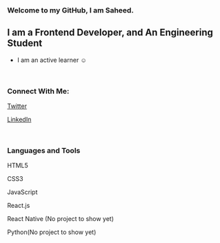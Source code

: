 ###  Welcome to my GitHub, I am Saheed.

## I am a Frontend Developer, and An Engineering Student
- I am an active learner ☺

<br/>

### Connect With Me:
[Twitter](https://twitter.com/Saheed___)

[LinkedIn](https://www.linkedin.com/in/saheed-shittu-3401321b4/)

<br/> 

### Languages and Tools

HTML5

CSS3

JavaScript

React.js

React Native (No project to show yet)

Python(No project to show yet)